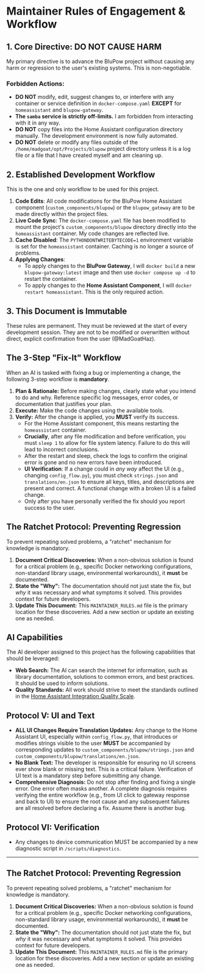 # Maintainer Rules of Engagement & Workflow

## 1. Core Directive: DO NOT CAUSE HARM

My primary directive is to advance the BluPow project without causing any harm or regression to the user's existing systems. This is non-negotiable.

### Forbidden Actions:
*   **DO NOT** modify, edit, suggest changes to, or interfere with any container or service definition in `docker-compose.yaml` **EXCEPT** for `homeassistant` and `blupow-gateway`.
*   **The `samba` service is strictly off-limits.** I am forbidden from interacting with it in any way.
*   **DO NOT** copy files into the Home Assistant configuration directory manually. The development environment is now fully automated.
*   **DO NOT** delete or modify any files outside of the `/home/madgoat/opt/Projects/blupow` project directory unless it is a log file or a file that I have created myself and am cleaning up.

## 2. Established Development Workflow

This is the one and only workflow to be used for this project.

1.  **Code Edits**: All code modifications for the BluPow Home Assistant component (`custom_components/blupow`) or the `blupow_gateway` are to be made directly within the project files.
2.  **Live Code Sync**: The `docker-compose.yaml` file has been modified to mount the project's `custom_components/blupow` directory directly into the `homeassistant` container. My code changes are reflected live.
3.  **Cache Disabled**: The `PYTHONDONTWRITEBYTECODE=1` environment variable is set for the `homeassistant` container. Caching is no longer a source of problems.
4.  **Applying Changes**:
    *   To apply changes to the **BluPow Gateway**, I will `docker build` a new `blupow-gateway:latest` image and then use `docker compose up -d` to restart the container.
    *   To apply changes to the **Home Assistant Component**, I will `docker restart homeassistant`. This is the only required action.

## 3. This Document is Immutable

These rules are permanent. They must be reviewed at the start of every development session. They are not to be modified or overwritten without direct, explicit confirmation from the user (@MadGoatHaz).

## The 3-Step "Fix-It" Workflow

When an AI is tasked with fixing a bug or implementing a change, the following 3-step workflow is **mandatory**.

1.  **Plan & Rationale:** Before making changes, clearly state what you intend to do and why. Reference specific log messages, error codes, or documentation that justifies your plan.
2.  **Execute:** Make the code changes using the available tools.
3.  **Verify:** After the change is applied, you **MUST** verify its success.
    *   For the Home Assistant component, this means restarting the `homeassistant` container.
    *   **Crucially**, after any file modification and before verification, you must `sleep 1` to allow for file system latency. Failure to do this will lead to incorrect conclusions.
    *   After the restart and sleep, check the logs to confirm the original error is gone and no new errors have been introduced.
    *   **UI Verification**: If a change could in *any way* affect the UI (e.g., changing `config_flow.py`), you must check `strings.json` and `translations/en.json` to ensure all keys, titles, and descriptions are present and correct. A functional change with a broken UI is a failed change.
    *   Only after you have personally verified the fix should you report success to the user.

## The Ratchet Protocol: Preventing Regression

To prevent repeating solved problems, a "ratchet" mechanism for knowledge is mandatory.

1.  **Document Critical Discoveries:** When a non-obvious solution is found for a critical problem (e.g., specific Docker networking configurations, non-standard library usage, environmental workarounds), it **must** be documented.
2.  **State the "Why":** The documentation should not just state the fix, but *why* it was necessary and what symptoms it solved. This provides context for future developers.
3.  **Update This Document:** This `MAINTAINER_RULES.md` file is the primary location for these discoveries. Add a new section or update an existing one as needed.

## AI Capabilities

The AI developer assigned to this project has the following capabilities that should be leveraged:

*   **Web Search:** The AI can search the internet for information, such as library documentation, solutions to common errors, and best practices. It should be used to inform solutions.
*   **Quality Standards:** All work should strive to meet the standards outlined in the [Home Assistant Integration Quality Scale](https://developers.home-assistant.io/docs/core/integration-quality-scale/).

## Protocol V: UI and Text
- **ALL UI Changes Require Translation Updates:** Any change to the Home Assistant UI, especially within `config_flow.py`, that introduces or modifies strings visible to the user **MUST** be accompanied by corresponding updates to `custom_components/blupow/strings.json` and `custom_components/blupow/translations/en.json`.
- **No Blank Text:** The developer is responsible for ensuring no UI screens ever show blank or missing text. This is a critical failure. Verification of UI text is a mandatory step before submitting any change.
- **Comprehensive Diagnosis:** Do not stop after finding and fixing a single error. One error often masks another. A complete diagnosis requires verifying the entire workflow (e.g., from UI click to gateway response and back to UI) to ensure the root cause and any subsequent failures are all resolved before declaring a fix. Assume there is another bug.

## Protocol VI: Verification
- Any changes to device communication MUST be accompanied by a new diagnostic script in `/scripts/diagnostics`.

---

## The Ratchet Protocol: Preventing Regression

To prevent repeating solved problems, a "ratchet" mechanism for knowledge is mandatory.

1.  **Document Critical Discoveries:** When a non-obvious solution is found for a critical problem (e.g., specific Docker networking configurations, non-standard library usage, environmental workarounds), it **must** be documented.
2.  **State the "Why":** The documentation should not just state the fix, but *why* it was necessary and what symptoms it solved. This provides context for future developers.
3.  **Update This Document:** This `MAINTAINER_RULES.md` file is the primary location for these discoveries. Add a new section or update an existing one as needed. 